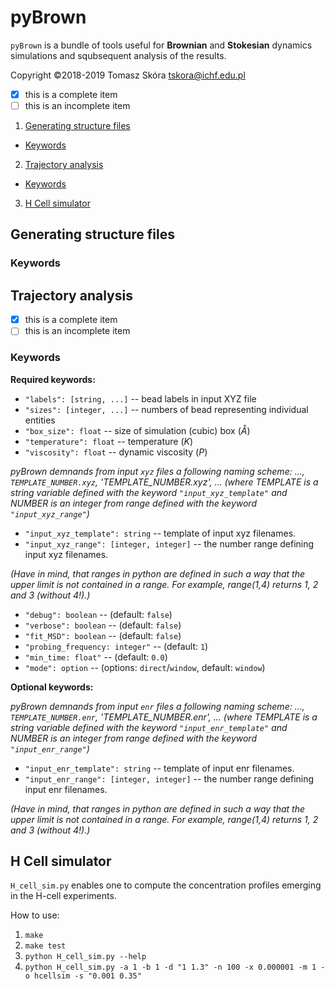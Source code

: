 # pyBrown

`pyBrown` is a bundle of tools useful for **Brownian** and **Stokesian** dynamics
simulations and squbsequent analysis of the results.

Copyright ©2018-2019 Tomasz Skóra [tskora@ichf.edu.pl](mailto:tskora@ichf.edu.pl)

- [x] this is a complete item
- [ ] this is an incomplete item

1. [Generating structure files](#strs)
* [Keywords](#strs.keywords)
2. [Trajectory analysis](#traj)
* [Keywords](#traj.keywords)
3. [H Cell simulator](#hcells)

<a name="strs"></a>
## Generating structure files

<a name="strs.keywords"></a>
### Keywords

<a name="traj"></a>
## Trajectory analysis

- [x] this is a complete item
- [ ] this is an incomplete item

<a name="traj.keywords"></a>
### Keywords
**Required keywords:**

* `"labels": [string, ...]` -- bead labels in input XYZ file
* `"sizes": [integer, ...]` -- numbers of bead representing individual entities
* `"box_size": float` -- size of simulation (cubic) box (*Å*)
* `"temperature": float` -- temperature (*K*)
* `"viscosity": float` -- dynamic viscosity (*P*)

*pyBrown demnands from input `xyz` files a following naming scheme:
..., `TEMPLATE_NUMBER.xyz`, 'TEMPLATE_NUMBER.xyz', ...
(where TEMPLATE is a string variable defined with the keyword `"input_xyz_template"` and NUMBER is an integer from range defined with the keyword `"input_xyz_range"`)*

* `"input_xyz_template": string` -- template of input xyz filenames.
* `"input_xyz_range": [integer, integer]` -- the number range defining input xyz filenames.

*(Have in mind, that ranges in python are defined in such a way that the upper limit is not contained in a range. For example, range(1,4) returns 1, 2 and 3 (without 4!).)*

* `"debug": boolean` -- (default: `false`)
* `"verbose": boolean` -- (default: `false`)
* `"fit_MSD": boolean` -- (default: `false`)
* `"probing_frequency: integer"` -- (default: `1`)
* `"min_time: float"` -- (default: `0.0`)
* `"mode": option` -- (options: `direct`/`window`, default: `window`)

**Optional keywords:**

*pyBrown demnands from input `enr` files a following naming scheme:
..., `TEMPLATE_NUMBER.enr`, 'TEMPLATE_NUMBER.enr', ...
(where TEMPLATE is a string variable defined with the keyword `"input_enr_template"` and NUMBER is an integer from range defined with the keyword `"input_enr_range"`)*

* `"input_enr_template": string` -- template of input enr filenames.
* `"input_enr_range": [integer, integer]` -- the number range defining input enr filenames.

*(Have in mind, that ranges in python are defined in such a way that the upper limit is not contained in a range. For example, range(1,4) returns 1, 2 and 3 (without 4!).)*

<a name="hcells"></a>
## H Cell simulator

`H_cell_sim.py` enables one to compute the concentration profiles emerging in the H-cell experiments.

How to use:

1. `make`
2. `make test`
3. `python H_cell_sim.py --help`
4. `python H_cell_sim.py -a 1 -b 1 -d "1 1.3" -n 100 -x 0.000001 -m 1 -o hcellsim -s "0.001 0.35"`

